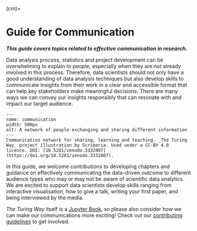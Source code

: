(cm)=
# Guide for Communication

***This guide covers topics related to effective communication in research.***

Data analysis process, statistics and project development can be overwhelming to explain to people, especially when they are not already involved in this process.
Therefore, data scientists should not only have a good understanding of data analysis techniques but also develop skills to communicate insights from their work in a clear and accessible format that can help key stakeholders make meaningful decisions.
There are many ways we can convey our insights responsibly that can resonate with and impact our target audience.

```{figure} ../figures/communication.jpg
---
name: communication
width: 500px
alt: A network of people exchanging and sharing different information
---
Communication network for sharing, learning and teaching. _The Turing Way_ project illustration by Scriberia. Used under a CC-BY 4.0 licence. DOI: [10.5281/zenodo.3332807](https://doi.org/10.5281/zenodo.3332807).
```

In this guide, we welcome contributions to developing chapters and guidance on effectively communicating the data-driven outcome to different audience types who may or may not be aware of scientific data analytics.
We are excited to support data scientists develop skills ranging from interactive visualisation, how to give a talk, writing your first paper, and being interviewed by the media.

_The Turing Way_ itself is a [Jupyter Book](https://jupyterbook.org/intro.html), so please also consider how we can make our communications more exciting!
Check out our [contributing guidelines](https://github.com/alan-turing-institute/the-turing-way/blob/main/CONTRIBUTING.md) to get involved.
